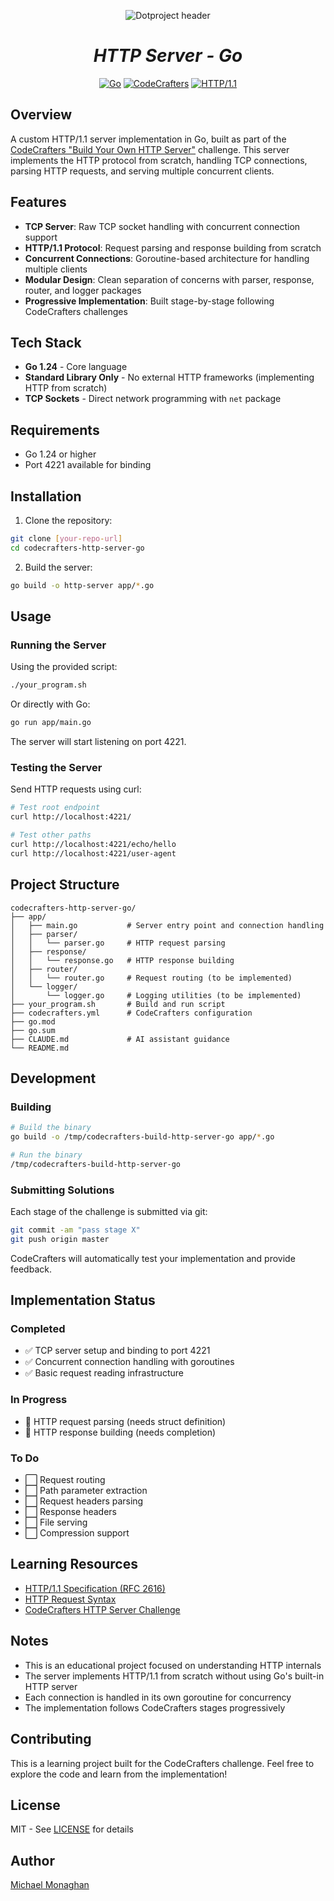<p align="center">
  <img src="./static/dotproject-v2-header.svg" alt="Dotproject header" />
</p>
<h1 align="center"><i>HTTP Server - Go</i></h1>

<p align="center">
  <a href="https://golang.org"><img alt="Go" src="https://img.shields.io/badge/Go-1.24-00ADD8?style=for-the-badge&logo=go&logoColor=white" /></a>
  <a href="https://app.codecrafters.io"><img alt="CodeCrafters" src="https://img.shields.io/badge/CodeCrafters-Challenge-FF6B6B?style=for-the-badge" /></a>
  <a href="https://en.wikipedia.org/wiki/HTTP"><img alt="HTTP/1.1" src="https://img.shields.io/badge/HTTP%2F1.1-Protocol-4285F4?style=for-the-badge" /></a>
</p>

## Overview

A custom HTTP/1.1 server implementation in Go, built as part of the [CodeCrafters "Build Your Own HTTP Server"](https://app.codecrafters.io/courses/http-server/overview) challenge. This server implements the HTTP protocol from scratch, handling TCP connections, parsing HTTP requests, and serving multiple concurrent clients.

## Features

- **TCP Server**: Raw TCP socket handling with concurrent connection support
- **HTTP/1.1 Protocol**: Request parsing and response building from scratch
- **Concurrent Connections**: Goroutine-based architecture for handling multiple clients
- **Modular Design**: Clean separation of concerns with parser, response, router, and logger packages
- **Progressive Implementation**: Built stage-by-stage following CodeCrafters challenges

## Tech Stack

- **Go 1.24** - Core language
- **Standard Library Only** - No external HTTP frameworks (implementing HTTP from scratch)
- **TCP Sockets** - Direct network programming with `net` package

## Requirements

- Go 1.24 or higher
- Port 4221 available for binding

## Installation

1. Clone the repository:
```bash
git clone [your-repo-url]
cd codecrafters-http-server-go
```

2. Build the server:
```bash
go build -o http-server app/*.go
```

## Usage

### Running the Server

Using the provided script:
```bash
./your_program.sh
```

Or directly with Go:
```bash
go run app/main.go
```

The server will start listening on port 4221.

### Testing the Server

Send HTTP requests using curl:
```bash
# Test root endpoint
curl http://localhost:4221/

# Test other paths
curl http://localhost:4221/echo/hello
curl http://localhost:4221/user-agent
```

## Project Structure

```
codecrafters-http-server-go/
├── app/
│   ├── main.go           # Server entry point and connection handling
│   ├── parser/
│   │   └── parser.go     # HTTP request parsing
│   ├── response/
│   │   └── response.go   # HTTP response building
│   ├── router/
│   │   └── router.go     # Request routing (to be implemented)
│   └── logger/
│       └── logger.go     # Logging utilities (to be implemented)
├── your_program.sh       # Build and run script
├── codecrafters.yml      # CodeCrafters configuration
├── go.mod
├── go.sum
├── CLAUDE.md             # AI assistant guidance
└── README.md
```

## Development

### Building

```bash
# Build the binary
go build -o /tmp/codecrafters-build-http-server-go app/*.go

# Run the binary
/tmp/codecrafters-build-http-server-go
```

### Submitting Solutions

Each stage of the challenge is submitted via git:
```bash
git commit -am "pass stage X"
git push origin master
```

CodeCrafters will automatically test your implementation and provide feedback.

## Implementation Status

### Completed
- ✅ TCP server setup and binding to port 4221
- ✅ Concurrent connection handling with goroutines
- ✅ Basic request reading infrastructure

### In Progress
- 🔄 HTTP request parsing (needs struct definition)
- 🔄 HTTP response building (needs completion)

### To Do
- ⬜ Request routing
- ⬜ Path parameter extraction
- ⬜ Request headers parsing
- ⬜ Response headers
- ⬜ File serving
- ⬜ Compression support

## Learning Resources

- [HTTP/1.1 Specification (RFC 2616)](https://www.w3.org/Protocols/rfc2616/rfc2616.html)
- [HTTP Request Syntax](https://www.w3.org/Protocols/rfc2616/rfc2616-sec5.html)
- [CodeCrafters HTTP Server Challenge](https://app.codecrafters.io/courses/http-server/overview)

## Notes

- This is an educational project focused on understanding HTTP internals
- The server implements HTTP/1.1 from scratch without using Go's built-in HTTP server
- Each connection is handled in its own goroutine for concurrency
- The implementation follows CodeCrafters stages progressively

## Contributing

This is a learning project built for the CodeCrafters challenge. Feel free to explore the code and learn from the implementation!

## License

MIT - See [LICENSE](./LICENSE) for details

## Author

[Michael Monaghan](mailto:michael@monaghan.nyc)
